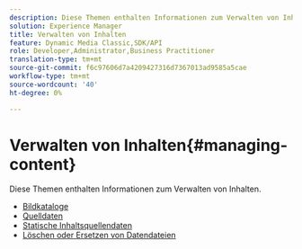 ```yaml
---
description: Diese Themen enthalten Informationen zum Verwalten von Inhalten.
solution: Experience Manager
title: Verwalten von Inhalten
feature: Dynamic Media Classic,SDK/API
role: Developer,Administrator,Business Practitioner
translation-type: tm+mt
source-git-commit: f6c97606d7a4209427316d7367013ad9585a5cae
workflow-type: tm+mt
source-wordcount: '40'
ht-degree: 0%

---
```



# Verwalten von Inhalten{#managing-content}

Diese Themen enthalten Informationen zum Verwalten von Inhalten.

* [Bildkataloge](c-image-catalogs.md)
* [Quelldaten](r-source-data.md)
* [Statische Inhaltsquellendaten](c-static-content-source-data.md)
* [Löschen oder Ersetzen von Datendateien](c-deleting-or-replacing-data-files.md)
